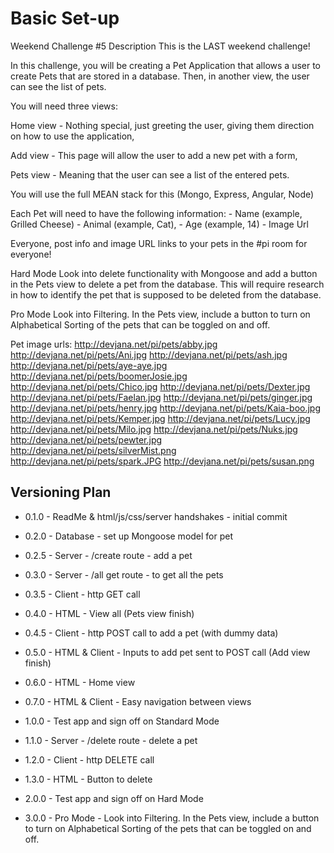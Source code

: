 Basic Set-up
============
Weekend Challenge #5 Description
This is the LAST weekend challenge!

In this challenge, you will be creating a Pet Application that allows a user to create Pets that are stored in a database. Then, in another view, the user can see the list of pets.

You will need three views:

Home view - Nothing special, just greeting the user, giving them direction on how to use the application,

Add view - This page will allow the user to add a new pet with a form,

Pets view - Meaning that the user can see a list of the entered pets.

You will use the full MEAN stack for this (Mongo, Express, Angular, Node)

Each Pet will need to have the following information: - Name (example, Grilled Cheese) - Animal (example, Cat), - Age (example, 14) - Image Url

Everyone, post info and image URL links to your pets in the #pi room for everyone!

Hard Mode
Look into delete functionality with Mongoose and add a button in the Pets view to delete a pet from the database. This will require research in how to identify the pet that is supposed to be deleted from the database.

Pro Mode
Look into Filtering. In the Pets view, include a button to turn on Alphabetical Sorting of the pets that can be toggled on and off.

Pet image urls:
http://devjana.net/pi/pets/abby.jpg
http://devjana.net/pi/pets/Ani.jpg
http://devjana.net/pi/pets/ash.jpg
http://devjana.net/pi/pets/aye-aye.jpg
http://devjana.net/pi/pets/boomerJosie.jpg
http://devjana.net/pi/pets/Chico.jpg
http://devjana.net/pi/pets/Dexter.jpg
http://devjana.net/pi/pets/Faelan.jpg
http://devjana.net/pi/pets/ginger.jpg
http://devjana.net/pi/pets/henry.jpg
http://devjana.net/pi/pets/Kaia-boo.jpg
http://devjana.net/pi/pets/Kemper.jpg
http://devjana.net/pi/pets/Lucy.jpg
http://devjana.net/pi/pets/Milo.jpg
http://devjana.net/pi/pets/Nuks.jpg
http://devjana.net/pi/pets/pewter.jpg
http://devjana.net/pi/pets/silverMist.png
http://devjana.net/pi/pets/spark.JPG
http://devjana.net/pi/pets/susan.png


Versioning Plan
---------------
* 0.1.0 - ReadMe & html/js/css/server handshakes - initial commit
* 0.2.0 - Database - set up Mongoose model for pet
* 0.2.5 - Server - /create route - add a pet
* 0.3.0 - Server - /all get route - to get all the pets
* 0.3.5 - Client - http GET call
* 0.4.0 - HTML - View all (Pets view finish)
* 0.4.5 - Client - http POST call to add a pet (with dummy data)
* 0.5.0 - HTML & Client - Inputs to add pet sent to POST call (Add view finish)
* 0.6.0 - HTML - Home view
* 0.7.0 - HTML & Client - Easy navigation between views
* 1.0.0 - Test app and sign off on Standard Mode

* 1.1.0 - Server - /delete route - delete a pet
* 1.2.0 - Client - http DELETE call
* 1.3.0 - HTML - Button to delete
* 2.0.0 - Test app and sign off on Hard Mode

* 3.0.0 - Pro Mode - Look into Filtering. In the Pets view, include a button to turn on Alphabetical Sorting of the pets that can be toggled on and off.
